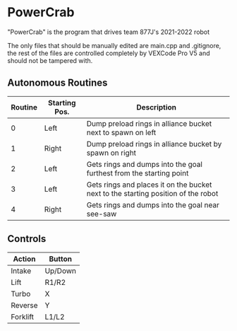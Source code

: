 # PowerCrab

"PowerCrab" is the program that drives team 877J's 2021-2022 robot

The only files that should be manually edited are main.cpp and .gitignore, 
the rest of the files are controlled completely by VEXCode Pro V5 and should not
be tampered with.

## Autonomous Routines

| Routine  | Starting Pos. | Description                                                                       |
|----------|---------------|-----------------------------------------------------------------------------------|
| 0        | Left          | Dump preload rings in alliance bucket next to spawn on left                       |
| 1        | Right         | Dump preload rings in alliance bucket by spawn on right                           |
| 2        | Left          | Gets rings and dumps into the goal furthest from the starting point               |
| 3        | Left          | Gets rings and places it on the bucket next to the starting position of the robot |
| 4        | Right         | Gets rings and dumps into the goal near see-saw                                   |

## Controls

| Action   | Button  |
|----------|---------|
| Intake   | Up/Down |
| Lift     | R1/R2   |
| Turbo    | X       |
| Reverse  | Y       |
| Forklift | L1/L2   |
